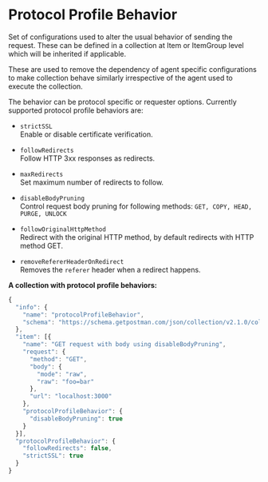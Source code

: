 # Protocol Profile Behavior

Set of configurations used to alter the usual behavior of sending the request. These can be defined in a collection at Item or ItemGroup level which will be inherited if applicable.

These are used to remove the dependency of agent specific configurations to make collection behave similarly irrespective of the agent used to execute the collection.

The behavior can be protocol specific or requester options. Currently supported protocol profile behaviors are:


- `strictSSL`<br/>
Enable or disable certificate verification.

- `followRedirects`<br/>
Follow HTTP 3xx responses as redirects.

- `maxRedirects`<br/>
Set maximum number of redirects to follow.

- `disableBodyPruning`<br/>
Control request body pruning for following methods: ```GET, COPY, HEAD, PURGE, UNLOCK```

- `followOriginalHttpMethod`<br/>
Redirect with the original HTTP method, by default redirects with HTTP method GET.


- `removeRefererHeaderOnRedirect`<br/>
Removes the `referer` header when a redirect happens.


**A collection with protocol profile behaviors:**
```javascript
{
  "info": {
    "name": "protocolProfileBehavior",
    "schema": "https://schema.getpostman.com/json/collection/v2.1.0/collection.json"
  },
  "item": [{
    "name": "GET request with body using disableBodyPruning",
    "request": {
      "method": "GET",
      "body": {
        "mode": "raw",
        "raw": "foo=bar"
      },
      "url": "localhost:3000"
    },
    "protocolProfileBehavior": {
      "disableBodyPruning": true
    }
  }],
  "protocolProfileBehavior": {
    "followRedirects": false,
    "strictSSL": true
  }
}
```
